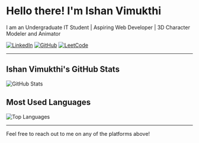 

# Hello there! I'm Ishan Vimukthi

I am an Undergraduate IT Student | Aspiring Web Developer | 3D Character Modeler and Animator


[![LinkedIn](https://img.shields.io/badge/LinkedIn-0A66C2?style=flat-square&logo=linkedin&logoColor=white)]([your-linkedin-link](https://www.linkedin.com/in/ishan-vimukthi-b48462218/))
[![GitHub](https://img.shields.io/badge/GitHub-181717?style=flat-square&logo=github&logoColor=white)]([https://github.com/your-github-username](https://github.com/Ishan-Vimukthi?tab=overview&from=2023-09-01&to=2023-09-07))
[![LeetCode](https://img.shields.io/badge/LeetCode-FFA116?style=flat-square&logo=leetcode&logoColor=white)]([https://leetcode.com/your-leetcode-username/](https://leetcode.com/u/Ishan-Vimukthi/))




---

## Ishan Vimukthi's GitHub Stats

![GitHub Stats](https://github-readme-stats.vercel.app/api?username=Ishan-Vimukthi&show_icons=true&theme=dark)




## Most Used Languages


![Top Languages](https://github-readme-stats.vercel.app/api/top-langs/?username=Ishan-Vimukthi&layout=compact&theme=dark)


---

Feel free to reach out to me on any of the platforms above!

